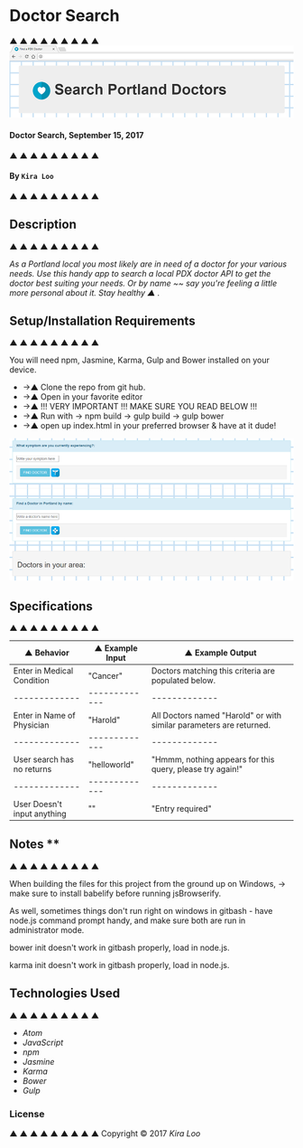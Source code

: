 
# Doctor Search
▲ ▲ ▲ ▲ ▲ ▲ ▲ ▲ ▲
![Alt text](img/ptownbanner.png)

#### Doctor Search, September 15, 2017
▲ ▲ ▲ ▲ ▲ ▲ ▲ ▲ ▲

#### By `Kira Loo`
▲ ▲ ▲ ▲ ▲ ▲ ▲ ▲ ▲

## Description
▲ ▲ ▲ ▲ ▲ ▲ ▲ ▲ ▲

_As a Portland local you most likely are in need of a doctor for your various needs. Use this handy app to search a local PDX doctor API to get the doctor best suiting your needs. Or by name ~~ say you're feeling a little more personal about it. Stay healthy ▲ ._

## Setup/Installation Requirements
▲ ▲ ▲ ▲ ▲ ▲ ▲ ▲ ▲

You will need npm, Jasmine, Karma, Gulp and Bower installed on your device.

* ->▲ Clone the repo from git hub.
* ->▲ Open in your favorite editor
* ->▲ !!! VERY IMPORTANT !!! MAKE SURE YOU READ BELOW !!!
* ->▲ Run with -> npm build  -> gulp build  -> gulp bower
* ->▲ open up index.html in your preferred browser & have at it dude!

![Alt text](img/ptownwebbie.png)

## Specifications
▲ ▲ ▲ ▲ ▲ ▲ ▲ ▲ ▲

| ▲ Behavior      | ▲ Example Input      | ▲ Example Output       |
| ------------- | ------------- | ------------- |
|Enter in Medical Condition | "Cancer"| Doctors matching this criteria are populated below.|
| ------------- | ------------- | ------------- |
|Enter in Name of Physician| "Harold" | All Doctors named "Harold" or with similar parameters are returned.|
| ------------- | ------------- | ------------- |
|User search has no returns | "helloworld"| "Hmmm, nothing appears for this query, please try again!"|
| ------------- | ------------- | ------------- |
| User Doesn't input anything | "" | "Entry required" |

## Notes **
▲ ▲ ▲ ▲ ▲ ▲ ▲ ▲ ▲

When building the files for this project from the ground up on Windows, -> make sure to install babelify before running jsBrowserify.

As well, sometimes things don't run right on windows in gitbash - have node.js command prompt handy, and make sure both are run in administrator mode.

 bower init doesn't work in gitbash properly, load in node.js.

 karma init doesn't work in gitbash properly, load in node.js.

## Technologies Used
▲ ▲ ▲ ▲ ▲ ▲ ▲ ▲ ▲

* _Atom_
* _JavaScript_
* _npm_
* _Jasmine_
* _Karma_
* _Bower_
* _Gulp_

### License
▲ ▲ ▲ ▲ ▲ ▲ ▲ ▲ ▲
Copyright &copy; 2017 _Kira Loo_
